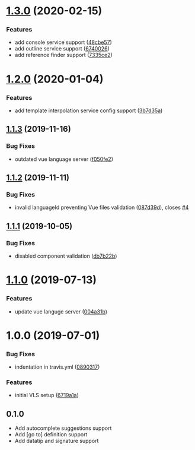 # [1.3.0](https://github.com/atom-ide-community/atom-ide-vue/compare/v1.2.0...v1.3.0) (2020-02-15)


### Features

* add console service support ([48cbe57](https://github.com/atom-ide-community/atom-ide-vue/commit/48cbe5781e1e684b3e0f4f78f53bc10fcda79614))
* add outline service support ([6740026](https://github.com/atom-ide-community/atom-ide-vue/commit/67400260b4d222b5c409935274e94e194f810204))
* add reference finder support ([7335ce2](https://github.com/atom-ide-community/atom-ide-vue/commit/7335ce2558482570516c37094ad0a31aef5ab3bf))

# [1.2.0](https://github.com/atom-ide-community/atom-ide-vue/compare/v1.1.3...v1.2.0) (2020-01-04)


### Features

* add template interpolation service config support ([3b7d35a](https://github.com/atom-ide-community/atom-ide-vue/commit/3b7d35a69c7eafd1ffdc237a9a761fff09c2f58a))

## [1.1.3](https://github.com/atom-ide-community/atom-ide-vue/compare/v1.1.2...v1.1.3) (2019-11-16)


### Bug Fixes

* outdated vue language server ([f050fe2](https://github.com/atom-ide-community/atom-ide-vue/commit/f050fe2eff5faa45bd1c6a80613ad62a65bd9376))

## [1.1.2](https://github.com/atom-ide-community/atom-ide-vue/compare/v1.1.1...v1.1.2) (2019-11-11)


### Bug Fixes

* invalid languageId preventing Vue files validation ([087d39d](https://github.com/atom-ide-community/atom-ide-vue/commit/087d39d)), closes [#4](https://github.com/atom-ide-community/atom-ide-vue/issues/4)

## [1.1.1](https://github.com/atom-ide-community/atom-ide-vue/compare/v1.1.0...v1.1.1) (2019-10-05)


### Bug Fixes

* disabled component validation ([db7b22b](https://github.com/atom-ide-community/atom-ide-vue/commit/db7b22b))

# [1.1.0](https://github.com/atom-ide-community/atom-ide-vue/compare/v1.0.0...v1.1.0) (2019-07-13)


### Features

* update vue languge server ([004a31b](https://github.com/atom-ide-community/atom-ide-vue/commit/004a31b))

# 1.0.0 (2019-07-01)


### Bug Fixes

* indentation in travis.yml ([0890317](https://github.com/atom-ide-community/atom-ide-vue/commit/0890317))


### Features

* initial VLS setup ([6719a1a](https://github.com/atom-ide-community/atom-ide-vue/commit/6719a1a))

## 0.1.0
* Add autocomplete suggestions support
* Add [go to] definition support
* Add datatip and signature support
